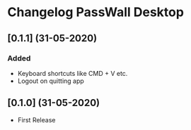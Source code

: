 # Changelog PassWall Desktop

## [0.1.1] (31-05-2020)
### Added
- Keyboard shortcuts like CMD + V etc.
- Logout on quitting app
<!-- 
### Changed
### Removed
### Fixed
### Deprecated
### Security -->

## [0.1.0] (31-05-2020)
- First Release
<!-- ### Added
### Changed
### Removed
### Fixed
### Deprecated
### Security -->